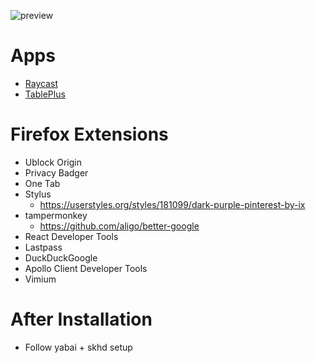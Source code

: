 ![preview](./preview.png)

# Apps

- [Raycast](https://www.raycast.com)
- [TablePlus]()

# Firefox Extensions

- Ublock Origin
- Privacy Badger
- One Tab
- Stylus
  - https://userstyles.org/styles/181099/dark-purple-pinterest-by-ix
- tampermonkey
  - https://github.com/aligo/better-google
- React Developer Tools
- Lastpass
- DuckDuckGoogle
- Apollo Client Developer Tools
- Vimium

# After Installation
- Follow yabai + skhd setup

